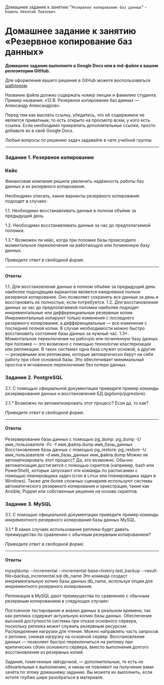 Домашнее задание к занятию "`Резервное копирование баз данных`" - `Кошель Николай Павлович`

# Домашнее задание к занятию «Резервное копирование баз данных»

**Домашнее задание выполните в Google Docs или в md-файле в вашем репозитории GitHub.** 

Для оформления вашего решения в GitHub можете воспользоваться [шаблоном](https://github.com/netology-code/sys-pattern-homework).

Название файла должно содержать номер лекции и фамилию студента. Пример названия: «12.8. Резервное копирование баз данных — Александр Александров».

Перед тем как выслать ссылку, убедитесь, что её содержимое не является приватным, то есть открыто на просмотр всем, у кого есть ссылка. Если необходимо прикрепить дополнительные ссылки, просто добавьте их в свой Google Docs.

Любые вопросы по решению задач задавайте в чате учебной группы.

---

### Задание 1. Резервное копирование

### Кейс
Финансовая компания решила увеличить надёжность работы баз данных и их резервного копирования. 

Необходимо описать, какие варианты резервного копирования подходят в случаях: 

1.1. Необходимо восстанавливать данные в полном объёме за предыдущий день.

1.2. Необходимо восстанавливать данные за час до предполагаемой поломки.

1.3.* Возможен ли кейс, когда при поломке базы происходило моментальное переключение на работающую или починенную базу данных.

*Приведите ответ в свободной форме.*

---
#### Ответы
1.1. Для восстановления данных в полном объёме за предыдущий день наиболее подходящим вариантом является ежедневное полное резервное копирование. Оно позволяет сохранить все данные за день и восстановить их полностью, если потребуется.
1.2. Для восстановления данных за час до предполагаемой поломки наиболее подходят инкрементальные или дифференциальные резервные копии. Инкрементальные копируют только изменения с последнего резервного копирования, а дифференциальные — все изменения с последней полной копии. В случае необходимости можно быстро восстановить состояние базы данных за нужный час.
1.3*. Моментальное переключение на рабочую или починенную базу данных при поломке — это возможно с помощью технологии кластеризации или репликации. В таких системах одна база служит основой, а другие — резервными или репликами, которые автоматически берут на себя работу при сбое основной базы. Это обеспечивает минимальный простои и мгновенное переключение без потери данных.

### Задание 2. PostgreSQL

2.1. С помощью официальной документации приведите пример команды резервирования данных и восстановления БД (pgdump/pgrestore).

2.1.* Возможно ли автоматизировать этот процесс? Если да, то как?

*Приведите ответ в свободной форме.*

---
#### Ответы
Резервирование базы данных с помощью pg_dump:
pg_dump -U имя_пользователя -Fc -f имя_файла.dump имя_базы_данных
Восстановление базы данных с помощью pg_restore:
pg_restore -U имя_пользователя -d имя_базы_данных имя_файла.dump
Можно ли автоматизировать этот процесс? Да, это возможно. Обычно автоматизация достигается с помощью скриптов (например, bash или PowerShell), которые запускают эти команды по расписанию с помощью планировщика задач (cron в Linux или планировщика задач в Windows). Также для более сложных сценариев используют системы автоматического резервного копирования и оркестрации, такие как Ansible, Puppet или собственные решения на основе скриптов.

### Задание 3. MySQL

3.1. С помощью официальной документации приведите пример команды инкрементного резервного копирования базы данных MySQL. 

3.1.* В каких случаях использование реплики будет давать преимущество по сравнению с обычным резервным копированием?

*Приведите ответ в свободной форме.*

---

#### Ответы
mysqldump --incremental --incremental-base=history:last_backup --result-file=backup_incremental.sql db_name
Это команда создаст инкрементальную копию базы данных db_name, используя опции для инкрементного резервного копирования.

Репликации в MySQL дают преимущества по сравнению с обычным резервным копированием в следующих случаях:

Постоянное тестирование и анализ данных в реальном времени, так как реплика содержит актуальную копию базы данных.
Обеспечение высокой доступности системы при отказе основного сервера, поскольку реплика может служить резервным ресурсом.
Распределение нагрузки для чтения. Можно направлять часть запросов к реплике, снижая нагрузку на основной сервер.
Восстановление данных — позволяет быстро переключиться на реплику при критических сбоях основного сервера, вместо выполнения долгого восстановления из резервных копий.



Задания, помеченные звёздочкой, — дополнительные, то есть не обязательные к выполнению, и никак не повлияют на получение вами зачёта по этому домашнему заданию. Вы можете их выполнить, если хотите глубже шире разобраться в материале.
